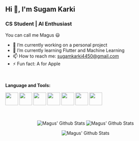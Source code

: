 <h2 >Hi 👋, I'm Sugam Karki </h2>
<h3>CS Student | AI Enthusiast</h3>

You can call me Magus :smiley:

* 🔭 I’m currently working on a personal project
* 🌱 I’m currently learning Flutter and Machine Learning
* 📫 How to reach me: sugamkarki4450@gmail.com
* ⚡ Fun fact: A for Apple
<!-- * 😄 My website:  -->


<br>
<p><strong>Language and Tools:</strong></p>
<p>
  <img src="https://cdn.jsdelivr.net/gh/devicons/devicon/icons/html5/html5-original.svg" width="40px" height = "40px"/>
  <img src="https://cdn.jsdelivr.net/gh/devicons/devicon/icons/css3/css3-original.svg" width="40px" height = "40px" />
  <img src="https://cdn.jsdelivr.net/gh/devicons/devicon/icons/sass/sass-original.svg" width="40px" height = "40px"/>
  <img src="https://cdn.jsdelivr.net/gh/devicons/devicon/icons/javascript/javascript-plain.svg" width="40px" height = "40px"/>
  <img src="https://cdn.jsdelivr.net/gh/devicons/devicon/icons/python/python-original.svg" width="40px" height = "40px" />
  <img src="https://cdn.jsdelivr.net/gh/devicons/devicon/icons/arduino/arduino-original.svg" width="40px" height = "40px"/>  
  <img src="https://cdn.jsdelivr.net/gh/devicons/devicon/icons/django/django-original.svg" width="40px" height = "40px" />
  

</p>


<br>

<p align="center">
  <img src="https://github-readme-stats.vercel.app/api/top-langs/?username=Magus4450&layout=compact&text_color=daf7dc&bg_color=151515" alt="Magus' Github Stats">  
  <img src="https://github-readme-stats.vercel.app/api?username=Magus4450&include_all_commits=true&count_private=true&show_icons=true&line_height=20&title_color=7A7ADB&icon_color=2234AE&text_color=D3D3D3&bg_color=0,000000,130F40" alt="Magus' Github Stats"> 
  
</p>


<p align="center">
  <img src="https://github-readme-streak-stats.herokuapp.com?user=Magus4450&theme=holi-theme" alt="Magus' Github Stats">  
</p>



